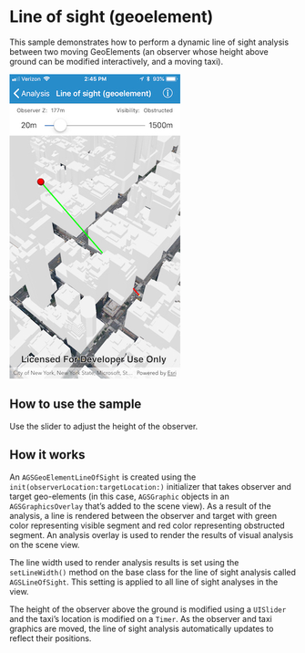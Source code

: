# Line of sight (geoelement)

This sample demonstrates how to perform a dynamic line of sight analysis
between two moving GeoElements (an observer whose height above ground
can be modified interactively, and a moving taxi).

![](image1.png)

## How to use the sample

Use the slider to adjust the height of the observer.

## How it works

An `AGSGeoElementLineOfSight` is created using the
`init(observerLocation:targetLocation:)` initializer that takes observer
and target geo-elements (in this case, `AGSGraphic` objects in an
`AGSGraphicsOverlay` that’s added to the scene view). As a result of the
analysis, a line is rendered between the observer and target with green
color representing visible segment and red color representing obstructed
segment. An analysis overlay is used to render the results of visual
analysis on the scene view.

The line width used to render analysis results is set using the
`setLineWidth()` method on the base class for the line of sight analysis
called `AGSLineOfSight`. This setting is applied to all line of sight
analyses in the view.

The height of the observer above the ground is modified using a
`UISlider` and the taxi’s location is modified on a `Timer`. As the
observer and taxi graphics are moved, the line of sight analysis
automatically updates to reflect their positions.
